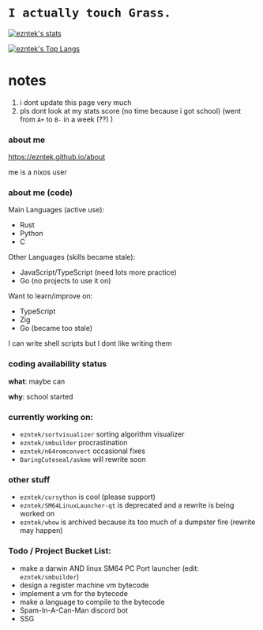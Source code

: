 # `I actually touch Grass.`
[![ezntek's stats](https://github-readme-stats.vercel.app/api?username=ezntek&count_private=true&show_icons=true&bg_color=1e1e2e&text_color=cdd6f4&icon_color=cba6f7&title_color=94e2d5)](https://github.com/anuraghazra/github-readme-stats)

[![ezntek's Top Langs](https://github-readme-stats.vercel.app/api/top-langs/?username=ezntek&hide=html,c,cpp,shell&langs_count=3&bg_color=1e1e2e&text_color=cdd6f4&icon_color=cba6f7&title_color=94e2d5)](https://github.com/anuraghazra/github-readme-stats)

# notes
1. i dont update this page very much
2. pls dont look at my stats score (no time because i got school) (went from `A+` to `B-` in a week (??) )

### about me
https://ezntek.github.io/about

me is a nixos user

### about me (code)
Main Languages (active use):
* Rust
* Python
* C

Other Languages (skills became stale):
* JavaScript/TypeScript (need lots more practice)
* Go (no projects to use it on)

Want to learn/improve on:
* TypeScript
* Zig
* Go (became too stale)

I can write shell scripts but I dont like writing them

### coding availability status
**what**: maybe can

**why**: school started

### currently working on:

* `ezntek/sortvisualizer` sorting algorithm visualizer
* `ezntek/smbuilder` procrastination
* `ezntek/n64romconvert` occasional fixes
* `DaringCuteseal/askme` will rewrite soon

### other stuff

* `ezntek/cursython` is cool (please support)
* `ezntek/SM64LinuxLauncher-qt` is deprecated and a rewrite is being worked on
* `ezntek/whow` is archived because its too much of a dumpster fire (rewrite may happen)

### Todo / Project Bucket List:

* make a darwin AND linux SM64 PC Port launcher (edit: `ezntek/smbuilder`)
* design a register machine vm bytecode
* implement a vm for the bytecode
* make a language to compile to the bytecode
* Spam-In-A-Can-Man discord bot
* SSG
